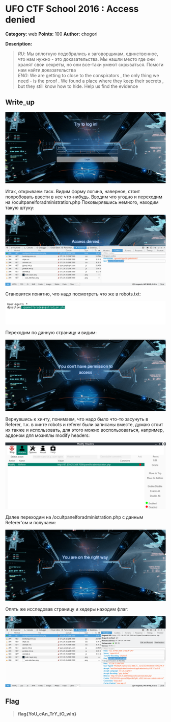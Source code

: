 # UFO CTF School 2016 : Access denied

**Category:** web **Points:** 100
**Author:** chogori 

**Description:**

> *RU*: Мы вплотную подобрались к заговорщикам, единственное, что нам нужно - это доказательства. Мы нашли место где они хранят свои секреты, но они все-таки умеют скрываться. Помоги нам найти доказательства  
> *ENG*: We are getting to close to the conspirators , the only thing we need - is the proof . We found a place where they keep their secrets , but they still know how to hide. Help us find the evidence

## Write_up

![Screen_1.png](./img/Screen_1.png)

Итак, открываем таск. Видим форму логина, наверное, стоит попробовать ввести в нее что-нибудь. Вводим что угодно и переходим на /ocultpanelforadministration.php Поковырявшись немного, находим такую штуку:

![Screen_2.png](./img/Screen_2.png)

Становится понятно, что надо посмотреть что же в robots.txt:

![Screen_3.png](./img/Screen_3.png)

Переходим по данную страницу и видим:

![Screen_4.png](./img/Screen_4.png)

Вернувшись к хинту, понимаем, что надо было что-то засунуть в Referer, т.к. в хинте robots и referer были записаны вместе, думаю стоит их также и использовать, для этого можно воспользоваться, например, аддоном для мозиллы modify headers:

![Screen_5.png](./img/Screen_5.png)

Далее переходим на /ocultpanelforadministration.php с данным Referer'ом и получаем:

![Screen_6.png](./img/Screen_6.png)

Опять же исследовав страницу и хедеры находим флаг:

![Screen_7.png](./img/Screen_7.png)

## Flag

> **flag{YoU_cAn_TrY_tO_wIn}**
